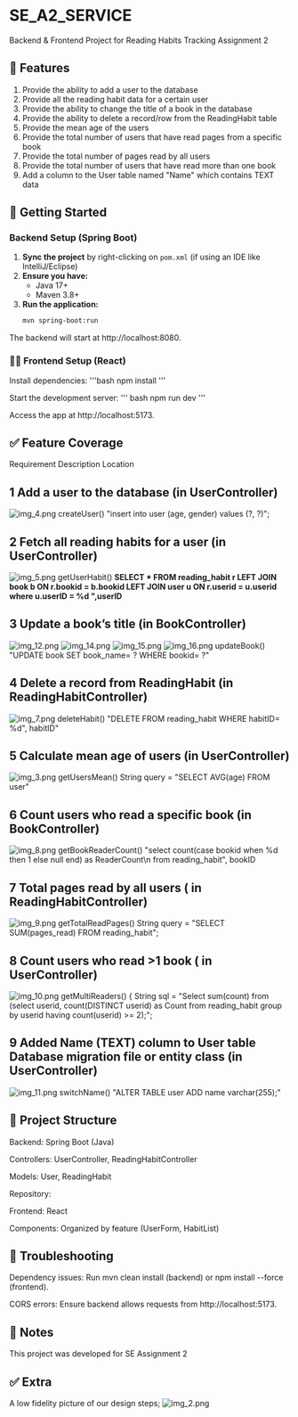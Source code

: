 # SE_A2_SERVICE
Backend & Frontend Project for Reading Habits Tracking Assignment 2

## 🤖 Features
1. Provide the ability to add a user to the database
2. Provide all the reading habit data for a certain user
3. Provide the ability to change the title of a book in the database
4. Provide the ability to delete a record/row from the ReadingHabit table
5. Provide the mean age of the users
6. Provide the total number of users that have read pages from a specific book
7. Provide the total number of pages read by all users
8. Provide the total number of users that have read more than one book
9. Add a column to the User table named "Name" which contains TEXT data

## 🚀 Getting Started
### Backend Setup (Spring Boot)
1. **Sync the project** by right-clicking on `pom.xml` (if using an IDE like IntelliJ/Eclipse)
2. **Ensure you have:**
    - Java 17+
    - Maven 3.8+
3. **Run the application:**
   ```bash
   mvn spring-boot:run
The backend will start at http://localhost:8080.

### 👩‍🎨 Frontend Setup (React)
Install dependencies:
'''bash
npm install
'''

Start the development server:
''' bash
npm run dev
'''

Access the app at http://localhost:5173.

## ✅ Feature Coverage 
Requirement	Description	Location
## 1	Add a user to the database	(in UserController) 
![img_4.png](img_4.png)
createUser()
"insert into user (age, gender) values (?, ?)";

## 2	Fetch all reading habits for a user	(in UserController)
![img_5.png](img_5.png)
getUserHabit()
**SELECT * FROM reading_habit r LEFT JOIN book b ON r.bookid = b.bookid LEFT JOIN user u ON r.userid = u.userid where u.userID = %d ",userID**

## 3	Update a book’s title  (in BookController)
![img_12.png](img_12.png)
![img_14.png](img_14.png)
![img_15.png](img_15.png)
![img_16.png](img_16.png)
updateBook()
"UPDATE book SET book_name= ? WHERE bookid= ?"

## 4	Delete a record from ReadingHabit	(in ReadingHabitController) 
![img_7.png](img_7.png)
deleteHabit()
"DELETE FROM reading_habit WHERE habitID= %d", habitID"

## 5	Calculate mean age of users	(in UserController)
![img_3.png](img_3.png)
getUsersMean()
String query = "SELECT AVG(age) FROM user"

## 6	Count users who read a specific book (in BookController)
![img_8.png](img_8.png)
getBookReaderCount()
"select count(case bookid when %d then 1 else null end) as ReaderCount\n from reading_habit", bookID

## 7	Total pages read by all users ( in ReadingHabitController)
![img_9.png](img_9.png)
getTotalReadPages()
String query = "SELECT SUM(pages_read) FROM reading_habit";

## 8	Count users who read >1 book	( in UserController)
![img_10.png](img_10.png)
getMultiReaders() {
String sql = "Select sum(count) from (select userid, count(DISTINCT userid) as Count from reading_habit group by userid having count(userid) >= 2);";

## 9	Added Name (TEXT) column to User table	Database migration file or entity class (in UserController)
![img_11.png](img_11.png)
switchName()
"ALTER TABLE user ADD name varchar(255);"

## 📂 Project Structure
Backend: Spring Boot (Java)

Controllers: UserController, ReadingHabitController

Models: User, ReadingHabit

Repository: 

Frontend: React 

Components: Organized by feature (UserForm, HabitList)

## 🔧 Troubleshooting
Dependency issues: Run mvn clean install (backend) or npm install --force (frontend).

CORS errors: Ensure backend allows requests from http://localhost:5173.

## 📝 Notes
This project was developed for SE Assignment 2

## ✅ Extra
A low fidelity picture of our design steps;
![img_2.png](img_2.png)  


